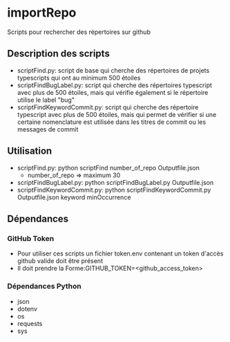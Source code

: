 # importRepo
Scripts pour rechercher des répertoires sur github

## Description des scripts

- scriptFind.py: script de base qui cherche des répertoires de projets typescripts qui ont au minimum 500 étoiles
- scriptFindBugLabel.py: script qui cherche des répertoires typescript avec plus de 500 étoiles, mais qui vérifie également si le répertoire utilise le label "bug"
- scriptFindKeywordCommit.py: script qui cherche des répertoire typescript avec plus de 500 étoiles, mais qui permet de vérifier si une certaine nomenclature est utilisée dans les titres de commit ou les messages de commit

## Utilisation

- scriptFind.py: python scriptFind number_of_repo Outputfile.json 
  - number_of_repo => maximum 30
- scriptFindBugLabel.py: python scriptFindBugLabel.py Outputfile.json
- scriptFindKeywordCommit.py: python scriptFindKeywordCommit.py Outputfile.json keyword minOccurrence

## Dépendances
### GitHub Token

- Pour utiliser ces scripts un fichier token.env contenant un token d'accès github valide doit être présent
- Il doit prendre la Forme:GITHUB_TOKEN=<github_access_token>


### Dépendances Python

- json
- dotenv
- os
- requests
- sys
